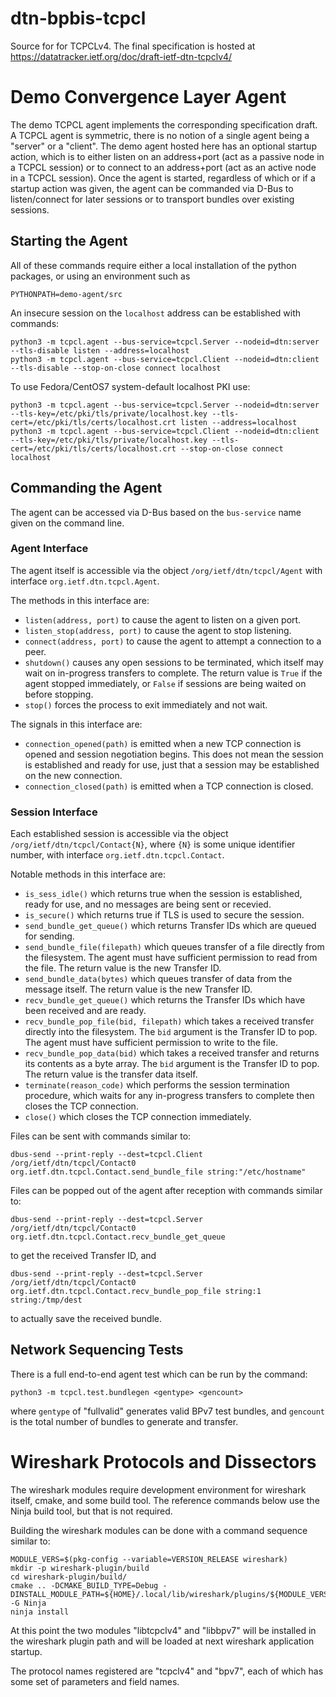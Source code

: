 # dtn-bpbis-tcpcl

Source for for TCPCLv4.
The final specification is hosted at <https://datatracker.ietf.org/doc/draft-ietf-dtn-tcpclv4/>

# Demo Convergence Layer Agent

The demo TCPCL agent implements the corresponding specification draft.
A TCPCL agent is symmetric, there is no notion of a single agent being a "server" or a "client".
The demo agent hosted here has an optional startup action, which is to either listen on an address+port (act as a passive node in a TCPCL session) or to connect to an address+port (act as an active node in a TCPCL session).
Once the agent is started, regardless of which or if a startup action was given, the agent can be commanded via D-Bus to listen/connect for later sessions or to transport bundles over existing sessions.

## Starting the Agent

All of these commands require either a local installation of the python packages, or using an environment such as
```
PYTHONPATH=demo-agent/src
```

An insecure session on the `localhost` address can be established with commands:
```
python3 -m tcpcl.agent --bus-service=tcpcl.Server --nodeid=dtn:server --tls-disable listen --address=localhost
python3 -m tcpcl.agent --bus-service=tcpcl.Client --nodeid=dtn:client --tls-disable --stop-on-close connect localhost
```

To use Fedora/CentOS7 system-default localhost PKI use:
```
python3 -m tcpcl.agent --bus-service=tcpcl.Server --nodeid=dtn:server --tls-key=/etc/pki/tls/private/localhost.key --tls-cert=/etc/pki/tls/certs/localhost.crt listen --address=localhost
python3 -m tcpcl.agent --bus-service=tcpcl.Client --nodeid=dtn:client --tls-key=/etc/pki/tls/private/localhost.key --tls-cert=/etc/pki/tls/certs/localhost.crt --stop-on-close connect localhost
```

## Commanding the Agent
The agent can be accessed via D-Bus based on the `bus-service` name given on the command line.

### Agent Interface

The agent itself is accessible via the object `/org/ietf/dtn/tcpcl/Agent` with interface `org.ietf.dtn.tcpcl.Agent`.

The methods in this interface are:

- `listen(address, port)` to cause the agent to listen on a given port.
- `listen_stop(address, port)` to cause the agent to stop listening.
- `connect(address, port)` to cause the agent to attempt a connection to a peer.
- `shutdown()` causes any open sessions to be terminated, which itself may wait on in-progress transfers to complete. The return value is `True` if the agent stopped immediately, or `False` if sessions are being waited on before stopping.
- `stop()` forces the process to exit immediately and not wait.

The signals in this interface are:

- `connection_opened(path)` is emitted when a new TCP connection is opened and session negotiation begins. This does not mean the session is established and ready for use, just that a session may be established on the new connection.
- `connection_closed(path)` is emitted when a TCP connection is closed.

### Session Interface

Each established session is accessible via the object `/org/ietf/dtn/tcpcl/Contact{N}`, where `{N}` is some unique identifier number, with interface `org.ietf.dtn.tcpcl.Contact`.

Notable methods in this interface are:

- `is_sess_idle()` which returns true when the session is established, ready for use, and no messages are being sent or recevied.
- `is_secure()` which returns true if TLS is used to secure the session.
- `send_bundle_get_queue()` which returns Transfer IDs which are queued for sending.
- `send_bundle_file(filepath)` which queues transfer of a file directly from the filesystem. The agent must have sufficient permission to read from the file. The return value is the new Transfer ID.
- `send_bundle_data(bytes)` which queues transfer of data from the message itself. The return value is the new Transfer ID.
- `recv_bundle_get_queue()` which returns the Transfer IDs which have been received and are ready.
- `recv_bundle_pop_file(bid, filepath)` which takes a received transfer directly into the filesystem. The `bid` argument is the Transfer ID to pop. The agent must have sufficient permission to write to the file.
- `recv_bundle_pop_data(bid)` which takes a received transfer and returns its contents as a byte array. The `bid` argument is the Transfer ID to pop. The return value is the transfer data itself.
- `terminate(reason_code)` which performs the session termination procedure, which waits for any in-progress transfers to complete then closes the TCP connection.
- `close()` which closes the TCP connection immediately.

Files can be sent with commands similar to:
```
dbus-send --print-reply --dest=tcpcl.Client /org/ietf/dtn/tcpcl/Contact0 org.ietf.dtn.tcpcl.Contact.send_bundle_file string:"/etc/hostname"
```

Files can be popped out of the agent after reception with commands similar to:
```
dbus-send --print-reply --dest=tcpcl.Server /org/ietf/dtn/tcpcl/Contact0 org.ietf.dtn.tcpcl.Contact.recv_bundle_get_queue
```
to get the received Transfer ID, and
```
dbus-send --print-reply --dest=tcpcl.Server /org/ietf/dtn/tcpcl/Contact0 org.ietf.dtn.tcpcl.Contact.recv_bundle_pop_file string:1 string:/tmp/dest
```
to actually save the received bundle.

## Network Sequencing Tests

There is a full end-to-end agent test which can be run by the command:
```
python3 -m tcpcl.test.bundlegen <gentype> <gencount>
```
where `gentype` of "fullvalid" generates valid BPv7 test bundles, and `gencount` is the total number of bundles to generate and transfer.

# Wireshark Protocols and Dissectors

The wireshark modules require development environment for wireshark itself, cmake, and some build tool.
The reference commands below use the Ninja build tool, but that is not required.

Building the wireshark modules can be done with a command sequence similar to:
```
MODULE_VERS=$(pkg-config --variable=VERSION_RELEASE wireshark)
mkdir -p wireshark-plugin/build
cd wireshark-plugin/build/
cmake .. -DCMAKE_BUILD_TYPE=Debug -DINSTALL_MODULE_PATH=${HOME}/.local/lib/wireshark/plugins/${MODULE_VERS}/epan/ -G Ninja
ninja install
```

At this point the two modules "libtcpclv4" and "libbpv7" will be installed in the wireshark plugin path and will be loaded at next wireshark application startup.

The protocol names registered are "tcpclv4" and "bpv7", each of which has some set of parameters and field names.
